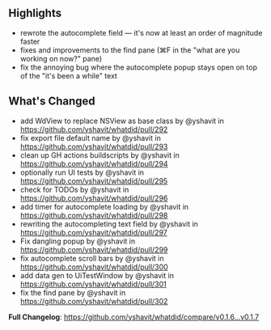 ## Highlights
* rewrote the autocomplete field — it's now at least an order of magnitude faster
* fixes and improvements to the find pane (⌘F in the "what are you working on now?" pane)
* fix the annoying bug where the autocomplete popup stays open on top of the "it's been a while" text

## What's Changed
* add WdView to replace NSView as base class by @yshavit in https://github.com/yshavit/whatdid/pull/292
* fix export file default name by @yshavit in https://github.com/yshavit/whatdid/pull/293
* clean up GH actions buildscripts by @yshavit in https://github.com/yshavit/whatdid/pull/294
* optionally run UI tests by @yshavit in https://github.com/yshavit/whatdid/pull/295
* check for TODOs by @yshavit in https://github.com/yshavit/whatdid/pull/296
* add timer for autocomplete loading by @yshavit in https://github.com/yshavit/whatdid/pull/298
* rewriting the autocompleting text field by @yshavit in https://github.com/yshavit/whatdid/pull/297
* Fix dangling popup by @yshavit in https://github.com/yshavit/whatdid/pull/299
* fix autocomplete scroll bars by @yshavit in https://github.com/yshavit/whatdid/pull/300
* add data gen to UiTestWindow by @yshavit in https://github.com/yshavit/whatdid/pull/301
* fix the find pane by @yshavit in https://github.com/yshavit/whatdid/pull/302

**Full Changelog**: https://github.com/yshavit/whatdid/compare/v0.1.6...v0.1.7
